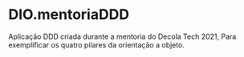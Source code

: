 # DIO.mentoriaDDD
Aplicação DDD criada durante a mentoria do Decola Tech  2021,  Para exemplificar os quatro pilares da orientação a objeto.
